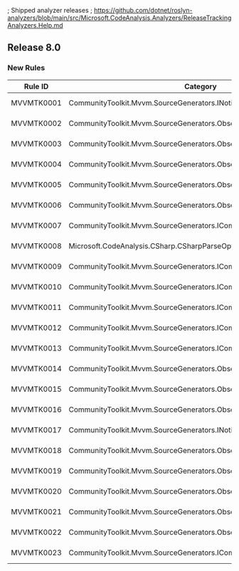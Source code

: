 ﻿; Shipped analyzer releases
; https://github.com/dotnet/roslyn-analyzers/blob/main/src/Microsoft.CodeAnalysis.Analyzers/ReleaseTrackingAnalyzers.Help.md

## Release 8.0

### New Rules

Rule ID | Category | Severity | Notes
--------|----------|----------|-------
MVVMTK0001 | CommunityToolkit.Mvvm.SourceGenerators.INotifyPropertyChangedGenerator | Error | See https://aka.ms/mvvmtoolkit/error
MVVMTK0002 | CommunityToolkit.Mvvm.SourceGenerators.ObservableObjectGenerator | Error | See https://aka.ms/mvvmtoolkit/error
MVVMTK0003 | CommunityToolkit.Mvvm.SourceGenerators.ObservableObjectGenerator | Error | See https://aka.ms/mvvmtoolkit/error
MVVMTK0004 | CommunityToolkit.Mvvm.SourceGenerators.ObservableRecipientGenerator | Error | See https://aka.ms/mvvmtoolkit/error
MVVMTK0005 | CommunityToolkit.Mvvm.SourceGenerators.ObservableRecipientGenerator | Error | See https://aka.ms/mvvmtoolkit/error
MVVMTK0006 | CommunityToolkit.Mvvm.SourceGenerators.ObservablePropertyGenerator | Error | See https://aka.ms/mvvmtoolkit/error
MVVMTK0007 | CommunityToolkit.Mvvm.SourceGenerators.ICommandGenerator | Error | See https://aka.ms/mvvmtoolkit/error
MVVMTK0008 | Microsoft.CodeAnalysis.CSharp.CSharpParseOptions | Error | See https://aka.ms/mvvmtoolkit/error
MVVMTK0009 | CommunityToolkit.Mvvm.SourceGenerators.ICommandGenerator | Error | See https://aka.ms/mvvmtoolkit/error
MVVMTK0010 | CommunityToolkit.Mvvm.SourceGenerators.ICommandGenerator | Error | See https://aka.ms/mvvmtoolkit/error
MVVMTK0011 | CommunityToolkit.Mvvm.SourceGenerators.ICommandGenerator | Error | See https://aka.ms/mvvmtoolkit/error
MVVMTK0012 | CommunityToolkit.Mvvm.SourceGenerators.ICommandGenerator | Error | See https://aka.ms/mvvmtoolkit/error
MVVMTK0013 | CommunityToolkit.Mvvm.SourceGenerators.ICommandGenerator | Error | See https://aka.ms/mvvmtoolkit/error
MVVMTK0014 | CommunityToolkit.Mvvm.SourceGenerators.ObservablePropertyGenerator | Error | See https://aka.ms/mvvmtoolkit/error
MVVMTK0015 | CommunityToolkit.Mvvm.SourceGenerators.ObservablePropertyGenerator | Error | See https://aka.ms/mvvmtoolkit/error
MVVMTK0016 | CommunityToolkit.Mvvm.SourceGenerators.ObservablePropertyGenerator | Error | See https://aka.ms/mvvmtoolkit/error
MVVMTK0017 | CommunityToolkit.Mvvm.SourceGenerators.INotifyPropertyChangedGenerator | Error | See https://aka.ms/mvvmtoolkit/error
MVVMTK0018 | CommunityToolkit.Mvvm.SourceGenerators.ObservableObjectGenerator | Error | See https://aka.ms/mvvmtoolkit/error
MVVMTK0019 | CommunityToolkit.Mvvm.SourceGenerators.ObservablePropertyGenerator | Error | See https://aka.ms/mvvmtoolkit/error
MVVMTK0020 | CommunityToolkit.Mvvm.SourceGenerators.ObservablePropertyGenerator | Error | See https://aka.ms/mvvmtoolkit/error
MVVMTK0021 | CommunityToolkit.Mvvm.SourceGenerators.ObservableRecipientGenerator | Error | See https://aka.ms/mvvmtoolkit/error
MVVMTK0022 | CommunityToolkit.Mvvm.SourceGenerators.ObservablePropertyGenerator | Error | See https://aka.ms/mvvmtoolkit/error
MVVMTK0023 | CommunityToolkit.Mvvm.SourceGenerators.ICommandGenerator | Error | See https://aka.ms/mvvmtoolkit/error
